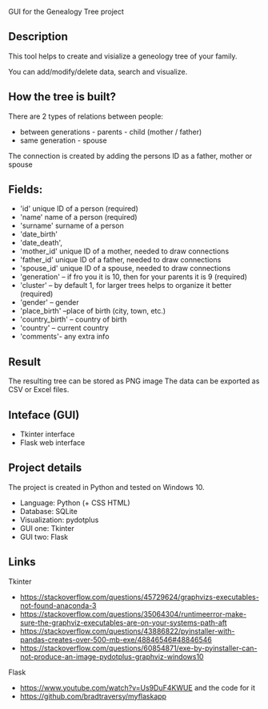 GUI for the Genealogy Tree project

## Description
This tool helps to create and visialize a geneology tree of your family.

You can add/modify/delete data, search and visualize.

## How the tree is built?
There are 2 types of relations between people:
- between generations - parents - child (mother / father) 
- same generation - spouse 

The connection is created by adding the persons ID as a father, mother or spouse

## Fields:
-	'id' unique ID of a person (required)
-	'name' name of a person (required)
-	'surname' surname of a person                                  
-	'date_birth' 
-	'date_death',
-	'mother_id' unique ID of a mother, needed to draw connections
-	'father_id' unique ID of a father, needed to draw connections
-	'spouse_id' unique ID of a spouse, needed to draw connections                                   
-	'generation' – if fro you it is 10, then for your parents it is 9 (required)
-	'cluster' – by default 1, for larger trees helps to organize it better (required)
-	'gender' – gender 
-	'place_birth' –place of birth (city, town, etc.)
-	'country_birth' – country of birth
-	'country' – current country
-	'comments'- any extra info

## Result
The resulting tree can be stored as PNG image
The data can be exported as CSV or Excel files.

## Inteface (GUI)
- Tkinter interface
- Flask web interface


## Project details
The project is created in Python and tested on Windows 10.

- Language: Python (+ CSS HTML)
- Database: SQLite
- Visualization: pydotplus
- GUI one: Tkinter
- GUI two: Flask 

## Links

Tkinter

- https://stackoverflow.com/questions/45729624/graphvizs-executables-not-found-anaconda-3
- https://stackoverflow.com/questions/35064304/runtimeerror-make-sure-the-graphviz-executables-are-on-your-systems-path-aft
- https://stackoverflow.com/questions/43886822/pyinstaller-with-pandas-creates-over-500-mb-exe/48846546#48846546
- https://stackoverflow.com/questions/60854871/exe-by-pyinstaller-can-not-produce-an-image-pydotplus-graphviz-windows10

Flask

- https://www.youtube.com/watch?v=Us9DuF4KWUE
and the code for it
- https://github.com/bradtraversy/myflaskapp
